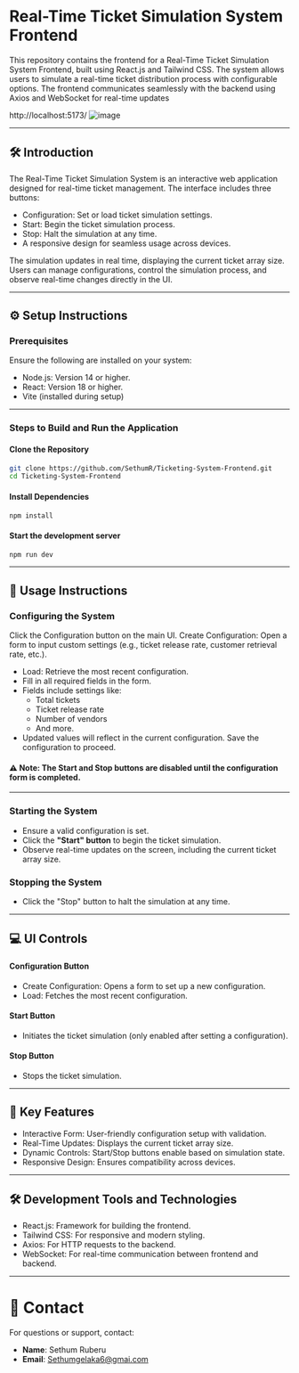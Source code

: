 # Real-Time Ticket Simulation System Frontend

This repository contains the frontend for a Real-Time Ticket Simulation System Frontend, built using React.js and Tailwind CSS. The system allows users to simulate a real-time ticket distribution process with configurable options. The frontend communicates seamlessly with the backend using Axios and WebSocket for real-time updates

http://localhost:5173/
![image](https://github.com/user-attachments/assets/1065cc8a-ffbe-4109-b28b-6d21a4be32b8)


---

## 🛠️ Introduction

The Real-Time Ticket Simulation System is an interactive web application designed for real-time ticket management. The interface includes three buttons:

- Configuration: Set or load ticket simulation settings.
- Start: Begin the ticket simulation process.
- Stop: Halt the simulation at any time.
- A responsive design for seamless usage across devices.

The simulation updates in real time, displaying the current ticket array size. Users can manage configurations, control the simulation process, and observe real-time changes directly in the UI.

---

## ⚙️ Setup Instructions

### Prerequisites

Ensure the following are installed on your system:

- Node.js: Version 14 or higher.
- React: Version 18 or higher.
- Vite (installed during setup)
  
---

### Steps to Build and Run the Application

#### Clone the Repository

```bash
git clone https://github.com/SethumR/Ticketing-System-Frontend.git
cd Ticketing-System-Frontend
```

#### Install Dependencies 

```bash
npm install
```

#### Start the development server

```bash
npm run dev
```

---

## 📖 Usage Instructions

### Configuring the System
Click the Configuration button on the main UI.
Create Configuration: Open a form to input custom settings (e.g., ticket release rate, customer retrieval rate, etc.).
   - Load: Retrieve the most recent configuration.
   - Fill in all required fields in the form.
   - Fields include settings like:
     - Total tickets
     - Ticket release rate
     - Number of vendors
     - And more.
   - Updated values will reflect in the current configuration.
 Save the configuration to proceed.
   
#### ⚠️ Note: The Start and Stop buttons are disabled until the configuration form is completed.
---

### Starting the System
- Ensure a valid configuration is set.
- Click the **"Start" button** to begin the ticket simulation.
- Observe real-time updates on the screen, including the current ticket array size.

### Stopping the System
- Click the "Stop" button to halt the simulation at any time.

---
## 💻 UI Controls

#### Configuration Button
- Create Configuration: Opens a form to set up a new configuration.
- Load: Fetches the most recent configuration.

#### Start Button
- Initiates the ticket simulation (only enabled after setting a configuration).

#### Stop Button
- Stops the ticket simulation.

---
## 🌟 Key Features

- Interactive Form: User-friendly configuration setup with validation.
- Real-Time Updates: Displays the current ticket array size.
- Dynamic Controls: Start/Stop buttons enable based on simulation state.
- Responsive Design: Ensures compatibility across devices.

---

## 🛠️ Development Tools and Technologies

- React.js: Framework for building the frontend.
- Tailwind CSS: For responsive and modern styling.
- Axios: For HTTP requests to the backend.
- WebSocket: For real-time communication between frontend and backend.

---
# 📧 Contact

For questions or support, contact:

- **Name**: Sethum Ruberu 
- **Email**: Sethumgelaka6@gmai.com




